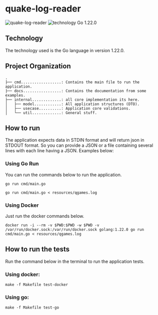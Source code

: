 # quake-log-reader
![quake-log-reader](https://img.shields.io/badge/quake--log--reader-gray?logo=go)
![technology Go 1.22.0](https://img.shields.io/badge/technology-go%201.22.0-blue.svg)

## Technology
The technology used is the Go language in version 1.22.0.

## Project Organization
```
.
├── cmd..................: Contains the main file to run the application.
├── docs.................: Contains the documentation from some examples.
├── internal.............: all core implementation its here.
│   ├── model............: All application structures (DTO).
│   ├── usecase..........: Application core validations.
│   └── util.............: General stuff.

```

## How to run
The application expects data in STDIN format and will return json in STDOUT format. So you can provide a JSON or a file containing several lines with each line having a JSON.
Examples below:

### Using Go Run
You can run the commands below to run the application.
```shell
go run cmd/main.go
```
```shell
go run cmd/main.go < resources/qgames.log 
```

### Using Docker
Just run the docker commands below.
``` shell
docker run -i --rm -v $PWD:$PWD -w $PWD -v /var/run/docker.sock:/var/run/docker.sock golang:1.22.0 go run cmd/main.go < resources/qgames.log
```

## How to run the tests
Run the command below in the terminal to run the application tests.
### Using docker:
```shell
make -f Makefile test-docker
```
### Using go:
```shell
make -f Makefile test-go
```

